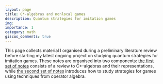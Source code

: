 ```yaml
---
layout: page
title: C*-algebras and nonlocal games
description: Quantum strategies for imitation games
img:
importance: 1
category: math
giscus_comments: true
---
```


This page collects material I organised during a preliminary literature review before
starting my latest ongoing project on studying quantum strategies for imitation games.
These notes are organised into two components: <a href="#">the first set of notes</a>
consists of a review to C\*-algebras and their representations, while <a href="#">the
second set of notes</a> introduces how to study strategies for games using techniques
from operator algebra.

